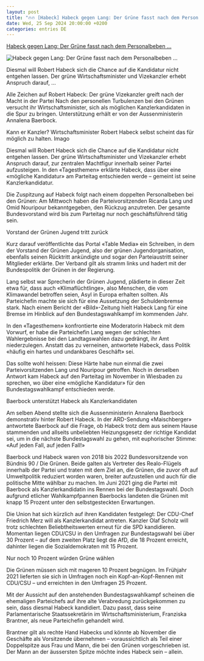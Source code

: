 ```yaml
---
layout: post
title: "🔥🔥 [Habeck] Habeck gegen Lang: Der Grüne fasst nach dem Personalbeben ..."
date: Wed, 25 Sep 2024 20:00:00 +0200
categories: entries DE
---
```

[Habeck gegen Lang: Der Grüne fasst nach dem Personalbeben ...](https://www.nzz.ch/international/habeck-gegen-lang-der-gruene-fasst-nach-dem-personalbeben-nach-der-kanzlerschaft-ld.1850174)

![Habeck gegen Lang: Der Grüne fasst nach dem Personalbeben ...](https://img.nzz.ch/2024/09/26/27dceacc-173d-4814-8fb9-aa32c069b7a2.jpeg?width=1200&height=675&fit=bounds&quality=75&auto=webp&crop=6000,3375,x0,y225&wmark=nzz)

Diesmal will Robert Habeck sich die Chance auf die Kandidatur nicht entgehen lassen. Der grüne Wirtschaftsminister und Vizekanzler erhebt Anspruch darauf, ...

Alle Zeichen auf Robert Habeck: Der grüne Vizekanzler greift nach der Macht in der Partei Nach den personellen Turbulenzen bei den Grünen versucht ihr Wirtschaftsminister, sich als möglichen Kanzlerkandidaten in die Spur zu bringen. Unterstützung erhält er von der Aussenministerin Annalena Baerbock.

Kann er Kanzler? Wirtschaftsminister Robert Habeck selbst scheint das für möglich zu halten. Imago

Diesmal will Robert Habeck sich die Chance auf die Kandidatur nicht entgehen lassen. Der grüne Wirtschaftsminister und Vizekanzler erhebt Anspruch darauf, zur zentralen Machtfigur innerhalb seiner Partei aufzusteigen. In den «Tagesthemen» erklärte Habeck, dass über eine «mögliche Kandidatur» am Parteitag entschieden werde – gemeint ist seine Kanzlerkandidatur.

Die Zuspitzung auf Habeck folgt nach einem doppelten Personalbeben bei den Grünen: Am Mittwoch haben die Parteivorsitzenden Ricarda Lang und Omid Nouripour bekanntgegeben, den Rückzug anzutreten. Der gesamte Bundesvorstand wird bis zum Parteitag nur noch geschäftsführend tätig sein.

Vorstand der Grünen Jugend tritt zurück

Kurz darauf veröffentlichte das Portal «Table Media» ein Schreiben, in dem der Vorstand der Grünen Jugend, also der grünen Jugendorganisation, ebenfalls seinen Rücktritt ankündigte und sogar den Parteiaustritt seiner Mitglieder erklärte. Der Verband gilt als stramm links und hadert mit der Bundespolitik der Grünen in der Regierung.

Lang selbst war Sprecherin der Grünen Jugend, plädierte in dieser Zeit etwa für, dass auch «Klimaflüchtlinge», also Menschen, die vom Klimawandel betroffen seien, Asyl in Europa erhalten sollten. Als Parteichefin machte sie sich für eine Aussetzung der Schuldenbremse stark. Nach einem Bericht der «Bild»-Zeitung hielt Habeck Lang für eine Bremse im Hinblick auf den Bundestagswahlkampf im kommenden Jahr.

In den «Tagesthemen» konfrontierte eine Moderatorin Habeck mit dem Vorwurf, er habe die Parteichefin Lang wegen der schlechten Wahlergebnisse bei den Landtagswahlen dazu gedrängt, ihr Amt niederzulegen. Anstatt das zu verneinen, antwortete Habeck, dass Politik «häufig ein hartes und undankbares Geschäft» sei.

Das sollte wohl heissen: Diese Härte habe nun einmal die zwei Parteivorsitzenden Lang und Nouripour getroffen. Noch in derselben Antwort kam Habeck auf den Parteitag im November in Wiesbaden zu sprechen, wo über eine «mögliche Kandidatur» für den Bundestagswahlkampf entschieden werde.

Baerbock unterstützt Habeck als Kanzlerkandidaten

Am selben Abend stellte sich die Aussenministerin Annalena Baerbock demonstrativ hinter Robert Habeck. In der ARD-Sendung «Maischberger» antwortete Baerbock auf die Frage, ob Habeck trotz dem aus seinem Hause stammenden und allseits unbeliebten Heizungsgesetz der richtige Kandidat sei, um in die nächste Bundestagswahl zu gehen, mit euphorischer Stimme: «Auf jeden Fall, auf jeden Fall!»

Baerbock und Habeck waren von 2018 bis 2022 Bundesvorsitzende von Bündnis 90 / Die Grünen. Beide galten als Vertreter des Realo-Flügels innerhalb der Partei und traten mit dem Ziel an, die Grünen, die zuvor oft auf Umweltpolitik reduziert worden waren, breiter aufzustellen und auch für die politische Mitte wählbar zu machen. Im Juni 2021 ging die Partei mit Baerbock als Kanzlerkandidatin ins Rennen bei der Bundestagswahl. Doch aufgrund etlicher Wahlkampfpannen Baerbocks landeten die Grünen mit knapp 15 Prozent unter den selbstgesteckten Erwartungen.

Die Union hat sich kürzlich auf ihren Kandidaten festgelegt: Der CDU-Chef Friedrich Merz will als Kanzlerkandidat antreten. Kanzler Olaf Scholz will trotz schlechten Beliebtheitswerten erneut für die SPD kandidieren. Momentan liegen CDU/CSU in den Umfragen zur Bundestagswahl bei über 30 Prozent – auf dem zweiten Platz liegt die AfD, die 18 Prozent erreicht, dahinter liegen die Sozialdemokraten mit 15 Prozent.

Nur noch 10 Prozent würden Grüne wählen

Die Grünen müssen sich mit mageren 10 Prozent begnügen. Im Frühjahr 2021 lieferten sie sich in Umfragen noch ein Kopf-an-Kopf-Rennen mit CDU/CSU – und erreichten in den Umfragen 25 Prozent.

Mit der Aussicht auf den anstehenden Bundestagswahlkampf scheinen die ehemaligen Parteichefs auf ihre alte Verabredung zurückgekommen zu sein, dass diesmal Habeck kandidiert. Dazu passt, dass seine Parlamentarische Staatssekretärin im Wirtschaftsministerium, Franziska Brantner, als neue Parteichefin gehandelt wird.

Brantner gilt als rechte Hand Habecks und könnte ab November die Geschäfte als Vorsitzende übernehmen – voraussichtlich als Teil einer Doppelspitze aus Frau und Mann, die bei den Grünen vorgeschrieben ist. Der Mann an der äussersten Spitze möchte indes Habeck sein – allein.

